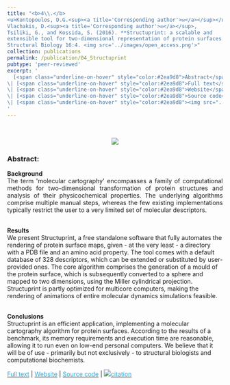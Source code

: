 ```yaml
---
title: "<b>4\\.</b> 
<u>Kontopoulos, D.G.<sup><a title='Corresponding author'>✉</a></sup></u>, 
Vlachakis, D.<sup><a title='Corresponding author'>✉</a></sup>, 
Tsiliki, G., and Kossida, S. (2016). **Structuprint: a scalable and 
extensible tool for two-dimensional representation of protein surfaces.** BMC 
Structural Biology 16:4. <img src='../images/open_access.png'>"
collection: publications
permalink: /publication/04_Structuprint
pubtype: 'peer-reviewed'
excerpt: '
  [<span class="underline-on-hover" style="color:#2ea9d8">Abstract</span>](../publication/04_Structuprint)
\| [<span class="underline-on-hover" style="color:#2ea9d8">Full text</span>](https://bmcstructbiol.biomedcentral.com/articles/10.1186/s12900-016-0055-7)
\| [<span class="underline-on-hover" style="color:#2ea9d8">Website</span>](https://dgkontopoulos.github.io/Structuprint/)
\| [<span class="underline-on-hover" style="color:#2ea9d8">Source code</span>](https://github.com/dgkontopoulos/Structuprint)
\| [<span class="underline-on-hover" style="color:#2ea9d8"><img src="../images/bibtex.svg">citation</span>](../bibtex/4_Structuprint.bib)
'
---
```


<br><center><img src="../images/publications/structuprintlogo.png"></center>

### Abstract:

<p style='text-align: justify;'>
<b>Background</b><br>
The term 'molecular cartography' encompasses a family of computational 
methods for two-dimensional transformation of protein structures and 
analysis of their physicochemical properties. The underlying algorithms 
comprise multiple manual steps, whereas the few existing implementations 
typically restrict the user to a very limited set of molecular 
descriptors.<br><br>

<b>Results</b><br>
We present Structuprint, a free standalone software that fully 
automates the rendering of protein surface maps, given - at the very 
least - a directory with a PDB file and an amino acid property. The tool 
comes with a default database of 328 descriptors, which can be extended 
or substituted by user-provided ones. The core algorithm comprises the 
generation of a mould of the protein surface, which is subsequently 
converted to a sphere and mapped to two dimensions, using the Miller 
cylindrical projection. Structuprint is partly optimized for multicore 
computers, making the rendering of animations of entire molecular 
dynamics simulations feasible.<br><br>

<b>Conclusions</b><br>
Structuprint is an efficient application, implementing a molecular 
cartography algorithm for protein surfaces. According to the results of 
a benchmark, its memory requirements and execution time are reasonable, 
allowing it to run even on low-end personal computers. We believe that 
it will be of use - primarily but not exclusively - to structural 
biologists and computational biochemists.
</p>

[<span class="underline-on-hover" style="color:#2ea9d8">Full text</span>](https://bmcstructbiol.biomedcentral.com/articles/10.1186/s12900-016-0055-7)
\| [<span class="underline-on-hover" style="color:#2ea9d8">Website</span>](https://dgkontopoulos.github.io/Structuprint/)
\| [<span class="underline-on-hover" style="color:#2ea9d8">Source code</span>](https://github.com/dgkontopoulos/Structuprint)
\| [<span class="underline-on-hover" style="color:#2ea9d8"><img src="../images/bibtex.svg">citation</span>](../bibtex/4_Structuprint.bib)

